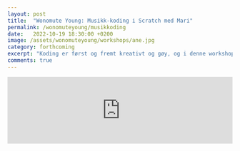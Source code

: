 ```yaml
---
layout: post
title:  "Wonomute Young: Musikk-koding i Scratch med Mari"
permalink: /wonomuteyoung/musikkoding
date:   2022-10-19 18:30:00 +0200
image: /assets/wonomuteyoung/workshops/ane.jpg
category: forthcoming
excerpt: "Koding er først og fremt kreativt og gøy, og i denne workshopen vil vi forsøke å vise hvordan man kan lage musikkinstrumenter og andre musikkapper og spill ved hjelp av enkel programmering i Scratch. "
comments: true
---
```


<script type="text/javascript" src="https://nettskjema.no/static/js/external-embedding.js"></script><iframe class="nettskjema-iframe" src="https://nettskjema.no/a/280022?embed=1" title="19. oktober: Musikk-koding i Scratch" frameborder="0" width="100%">Hvis du kan lese dette, støtter ikke nettleseren din iframes.</iframe>